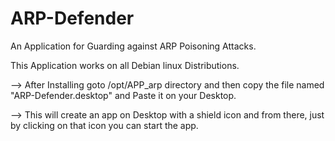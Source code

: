 # ARP-Defender
An Application for Guarding against ARP Poisoning Attacks.

This Application works on all Debian linux Distributions.

--> After Installing goto /opt/APP_arp directory and then copy the file named "ARP-Defender.desktop" and Paste it on your Desktop.

--> This will create an app on Desktop with a shield icon and from there, just by clicking on that icon you can start the app.



